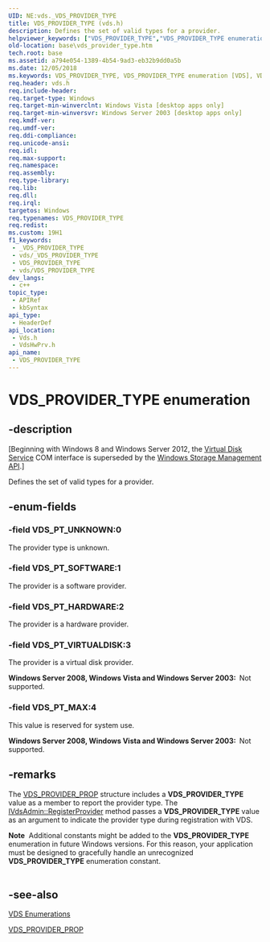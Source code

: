 ```yaml
---
UID: NE:vds._VDS_PROVIDER_TYPE
title: VDS_PROVIDER_TYPE (vds.h)
description: Defines the set of valid types for a provider.
helpviewer_keywords: ["VDS_PROVIDER_TYPE","VDS_PROVIDER_TYPE enumeration [VDS]","VDS_PT_HARDWARE","VDS_PT_MAX","VDS_PT_SOFTWARE","VDS_PT_UNKNOWN","VDS_PT_VIRTUALDISK","base.vds_provider_type","vds/VDS_PROVIDER_TYPE","vds/VDS_PT_HARDWARE","vds/VDS_PT_MAX","vds/VDS_PT_SOFTWARE","vds/VDS_PT_UNKNOWN","vds/VDS_PT_VIRTUALDISK","vdshwprv/VDS_PROVIDER_TYPE","vdshwprv/VDS_PT_HARDWARE","vdshwprv/VDS_PT_MAX","vdshwprv/VDS_PT_SOFTWARE","vdshwprv/VDS_PT_UNKNOWN","vdshwprv/VDS_PT_VIRTUALDISK"]
old-location: base\vds_provider_type.htm
tech.root: base
ms.assetid: a794e054-1389-4b54-9ad3-eb32b9dd0a5b
ms.date: 12/05/2018
ms.keywords: VDS_PROVIDER_TYPE, VDS_PROVIDER_TYPE enumeration [VDS], VDS_PT_HARDWARE, VDS_PT_MAX, VDS_PT_SOFTWARE, VDS_PT_UNKNOWN, VDS_PT_VIRTUALDISK, base.vds_provider_type, vds/VDS_PROVIDER_TYPE, vds/VDS_PT_HARDWARE, vds/VDS_PT_MAX, vds/VDS_PT_SOFTWARE, vds/VDS_PT_UNKNOWN, vds/VDS_PT_VIRTUALDISK, vdshwprv/VDS_PROVIDER_TYPE, vdshwprv/VDS_PT_HARDWARE, vdshwprv/VDS_PT_MAX, vdshwprv/VDS_PT_SOFTWARE, vdshwprv/VDS_PT_UNKNOWN, vdshwprv/VDS_PT_VIRTUALDISK
req.header: vds.h
req.include-header: 
req.target-type: Windows
req.target-min-winverclnt: Windows Vista [desktop apps only]
req.target-min-winversvr: Windows Server 2003 [desktop apps only]
req.kmdf-ver: 
req.umdf-ver: 
req.ddi-compliance: 
req.unicode-ansi: 
req.idl: 
req.max-support: 
req.namespace: 
req.assembly: 
req.type-library: 
req.lib: 
req.dll: 
req.irql: 
targetos: Windows
req.typenames: VDS_PROVIDER_TYPE
req.redist: 
ms.custom: 19H1
f1_keywords:
 - _VDS_PROVIDER_TYPE
 - vds/_VDS_PROVIDER_TYPE
 - VDS_PROVIDER_TYPE
 - vds/VDS_PROVIDER_TYPE
dev_langs:
 - c++
topic_type:
 - APIRef
 - kbSyntax
api_type:
 - HeaderDef
api_location:
 - Vds.h
 - VdsHwPrv.h
api_name:
 - VDS_PROVIDER_TYPE
---
```


# VDS_PROVIDER_TYPE enumeration


## -description

<p class="CCE_Message">[Beginning with Windows 8 and Windows Server 2012, the <a href="/windows/desktop/VDS/virtual-disk-service-portal">Virtual Disk Service</a> COM interface is superseded by the <a href="/previous-versions/windows/desktop/stormgmt/windows-storage-management-api-portal">Windows Storage Management API</a>.]

Defines the set 
   of valid types for a provider.

## -enum-fields

### -field VDS_PT_UNKNOWN:0

The provider type is unknown.

### -field VDS_PT_SOFTWARE:1

The provider is a software provider.

### -field VDS_PT_HARDWARE:2

The provider is a hardware provider.

### -field VDS_PT_VIRTUALDISK:3

The provider is a virtual disk provider.

<b>Windows Server 2008, Windows Vista and Windows Server 2003:  </b>Not supported.

### -field VDS_PT_MAX:4

This value is reserved for system use.

<b>Windows Server 2008, Windows Vista and Windows Server 2003:  </b>Not supported.

## -remarks

The <a href="/windows/desktop/api/vdshwprv/ns-vdshwprv-vds_provider_prop">VDS_PROVIDER_PROP</a> structure includes a <b>VDS_PROVIDER_TYPE</b> 
    value as a member to report the provider type. The 
    <a href="/windows/desktop/api/vdshwprv/nf-vdshwprv-ivdsadmin-registerprovider">IVdsAdmin::RegisterProvider</a> method passes 
    a <b>VDS_PROVIDER_TYPE</b> value as an argument to indicate the provider type during registration with VDS.

<div class="alert"><b>Note</b>  Additional constants might be added to the <b>VDS_PROVIDER_TYPE</b> enumeration in future Windows versions. For this reason, your application must be designed to gracefully handle an unrecognized <b>VDS_PROVIDER_TYPE</b> enumeration constant.</div>
<div> </div>

## -see-also

<a href="/windows/desktop/VDS/vds-enumerations">VDS Enumerations</a>



<a href="/windows/desktop/api/vdshwprv/ns-vdshwprv-vds_provider_prop">VDS_PROVIDER_PROP</a>
